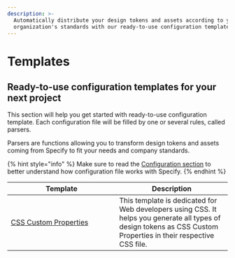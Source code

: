 ```yaml
---
description: >-
  Automatically distribute your design tokens and assets according to your
  organization's standards with our ready-to-use configuration templates.
---
```


# Templates

## Ready-to-use configuration templates for your next project

This section will help you get started with ready-to-use configuration template. Each configuration file will be filled by one or several rules, called parsers.&#x20;

Parsers are functions allowing you to transform design tokens and assets coming from Specify to fit your needs and company standards.

{% hint style="info" %}
Make sure to read the [Configuration section](../cli.md) to better understand how configuration file works with Specify.
{% endhint %}

<table><thead><tr><th width="232">Template</th><th>Description </th></tr></thead><tbody><tr><td><a href="css-custom-properties.md">CSS Custom Properties</a></td><td>This template is dedicated for Web developers using CSS. It helps you generate all types of design tokens as CSS Custom Properties in their respective CSS file.</td></tr></tbody></table>
